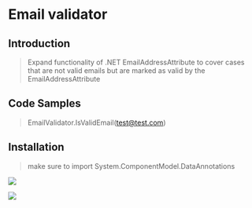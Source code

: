 # Email validator

## Introduction

>Expand functionality of .NET EmailAddressAttribute to cover cases that are not valid emails but are marked as valid by the EmailAddressAttribute 

## Code Samples

> EmailValidator.IsValidEmail(test@test.com)

## Installation

> make sure to import System.ComponentModel.DataAnnotations


<div id='sad'>
<a href='https://pubads.g.doubleclick.net/gampad/jump?iu=/6839/dm.developermedia.site/testpage&sz=728x90&c=1'>
  <img src='https://pubads.g.doubleclick.net/gampad/ad?iu=/6839/dm.developermedia.site/testpage&sz=728x90&c=1'/>
</a>
</div>


[<img src="https://pubads.g.doubleclick.net/gampad/jump?iu=/6839/dm.developermedia.site/testpage&sz=728x90&c=1">](http://google.com.au/)
